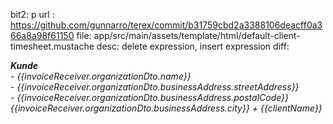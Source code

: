 bit2: p
url : https://github.com/gunnarro/terex/commit/b31759cbd2a3388106deacff0a366a8a98f61150
file: app/src/main/assets/template/html/default-client-timesheet.mustache
desc: delete expression, insert expression
diff: 
  <address>
      <strong>Kunde</strong><br>
-      {{invoiceReceiver.organizationDto.name}}<br>
-      {{invoiceReceiver.organizationDto.businessAddress.streetAddress}}<br>
-      {{invoiceReceiver.organizationDto.businessAddress.postalCode}} {{invoiceReceiver.organizationDto.businessAddress.city}}
+     {{clientName}}
  </address>

